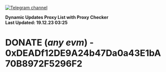 [![Telegram channel](https://img.shields.io/endpoint?url=https://runkit.io/damiankrawczyk/telegram-badge/branches/master?url=https://t.me/n4z4v0d)](https://t.me/n4z4v0d) 

**Dynamic Updates Proxy List with Proxy Checker**  
**Last Updated: 19.12.23 03:25**

# DONATE (_any evm_) - 0xDEADf12DE9A24b47Da0a43E1bA70B8972F5296F2
